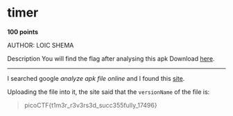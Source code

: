# timer

**100 points**

AUTHOR: LOIC SHEMA

Description
You will find the flag after analysing this apk
Download [here](https://github.com/LeonGurin/picoCTF-2023/blob/main/Reverse%20Engineering/timer/timer.apk).

___

I searched google *analyze apk file online* and I found this [site](https://www.sisik.eu/apk-tool). 

Uploading the file into it, the site said that the `versionName` of the file is:

> picoCTF{t1m3r_r3v3rs3d_succ355fully_17496}
